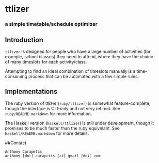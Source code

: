 # ttlizer ###################################
### a simple timetable/schedule optimizer ###

## Introduction
`ttlizer` is designed for people who have a large number of activities (for
example, school classes) they need to attend, where they have the choice of
many timeslots for each activity/class.

Attempting to find an ideal combination of timeslots manually is a
time-consuming process that can be automated with a few simple rules.  

## Implementations
The ruby version of ttlizer (`ruby/ttlizer`) is somewhat feature-complete,
though the interface is CLI-only and not very refined.  See
`ruby/README.markdown` for more information.

The Haskell version (`haskell/ttlizer`) is still under development, though it
promises to be much faster than the ruby equivelant.  See
`haskell/README.markdown` for more details.

##Contact

    Anthony Carapetis
    anthony [dot] carapetis [at] gmail [dot] com
